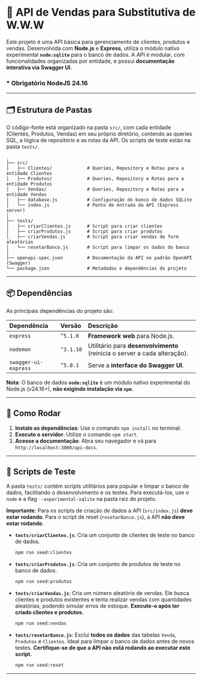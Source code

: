 

# 🚀 API de Vendas para Substitutiva de W.W.W

Este projeto é uma API básica para gerenciamento de clientes, produtos e vendas. Desenvolvida com **Node.js** e **Express**, utiliza o módulo nativo experimental **`node:sqlite`** para o banco de dados. A API é modular, com funcionalidades organizadas por entidade, e possui **documentação interativa via Swagger UI**.

### * Obrigatório NodeJS 24.16

---

## 🗂️ Estrutura de Pastas

O código-fonte está organizado na pasta `src/`, com cada entidade (Clientes, Produtos, Vendas) em seu próprio diretório, contendo as queries SQL, a lógica de repositório e as rotas da API. Os scripts de teste estão na pasta `tests/`.

```
.
├── src/
│   ├── Clientes/             # Queries, Repository e Rotas para a entidade Clientes
│   ├── Produtos/             # Queries, Repository e Rotas para a entidade Produtos
│   ├── Vendas/               # Queries, Repository e Rotas para a entidade Vendas
│   ├── database.js           # Configuração do banco de dados SQLite
│   └── index.js              # Ponto de entrada da API (Express server)
│
├── tests/
│   ├── criarClientes.js      # Script para criar clientes
│   ├── criarProdutos.js      # Script para criar produtos
│   ├── criarVendas.js        # Script para criar vendas de form aleatórias
│   └── resetarBanco.js       # Script para limpar os dados do banco
│
├── openapi-spec.json         # Documentação da API no padrão OpenAPI (Swagger)
└── package.json              # Metadados e dependências do projeto
```

---

## 📦 Dependências

As principais dependências do projeto são:

| Dependência        | Versão    | Descrição                                                              |
| :----------------- | :-------- | :--------------------------------------------------------------------- |
| `express`          | `^5.1.0`  | **Framework web** para Node.js.                                        |
| `nodemon`          | `^3.1.10` | Utilitário para **desenvolvimento** (reinicia o server a cada alteração).|
| `swagger-ui-express`| `^5.0.1`  | Serve a **interface do Swagger UI**.                                    |

**Nota**: O banco de dados **`node:sqlite`** é um módulo nativo experimental do Node.js (v24.16+), **não exigindo instalação via `npm`**.

---

## 🚀 Como Rodar

1.  **Instale as dependências**: Use o comando `npm install` no terminal.
2.  **Execute o servidor**: Utilize o comando `npm start`.
3.  **Acesse a documentação**: Abra seu navegador e vá para `http://localhost:3000/api-docs`.

---

## 🧪 Scripts de Teste

A pasta `tests/` contém scripts utilitários para popular e limpar o banco de dados, facilitando o desenvolvimento e os testes. Para executá-los, use o `node` e a flag `--experimental-sqlite` na pasta raiz do projeto.

**Importante**: Para os scripts de criação de dados a API (`src/index.js`) **deve estar rodando**. Para o script de reset (`resetarBanco.js`), a API **não deve estar rodando**.

* **`tests/criarClientes.js`**: Cria um conjunto de clientes de teste no banco de dados.
    ```bash
    npm run seed:clientes
    ```

* **`tests/criarProdutos.js`**: Cria um conjunto de produtos de teste no banco de dados.
    ```bash
    npm run seed:produtos
    ```

* **`tests/criarVendas.js`**: Cria um número aleatório de vendas. Ele busca clientes e produtos existentes e tenta realizar vendas com quantidades aleatórias, podendo simular erros de estoque. **Execute-o após ter criado clientes e produtos.**
    ```bash
    npm run seed:vendas
    ```

* **`tests/resetarBanco.js`**: Exclui **todos os dados** das tabelas `Venda`, `Produtos` e `Clientes`. Ideal para limpar o banco de dados antes de novos testes. **Certifique-se de que a API não está rodando ao executar este script.**
    ```bash
    npm run seed:reset
    ```

---